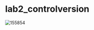 # lab2_controlversion
![155854](https://user-images.githubusercontent.com/117605930/201110713-fa15d7e3-6934-4ced-b869-6fa41731d476.jpg)

